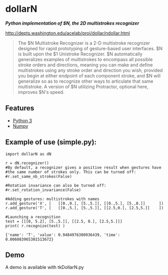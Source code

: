 # dollarN
**_Python implementation of $N, the 2D multistrokes recognizer_** 

http://depts.washington.edu/acelab/proj/dollar/ndollar.html

> The $N Multistroke Recognizer is a 2-D multistroke recognizer designed 
> for rapid prototyping of gesture-based user interfaces. $N is built upon 
> the $1 Unistroke Recognizer. $N automatically generalizes examples of 
> multistrokes to encompass all possible stroke orders and directions, 
> meaning you can make and define multistrokes using any stroke order and 
> direction you wish, provided you begin at either endpoint of each 
> component stroke, and $N will generalize so as to recognize other ways 
> to articulate that same multistroke. A version of $N utilizing 
> Protractor, optional here, improves $N's speed. 

## Features
- [Python 3](https://www.python.org/)
- [Numpy](https://numpy.org/)

## Example of use (simple.py):
```
import dollarN as dN

r = dN.recognizer()
#By default, a recognizer gives a positive result when gestures have 
#the same number of strokes only. This can be turned off:
#r.set_same_nb_strokes(False)

#Rotation invariance can also be turned off:
#r.set_rotation_invariance(False)

#Adding gestures: multistrokes with names
r.add_gesture('X', [   [[0.,0.], [5.,5.]], [[0.,5.], [5.,0.]]      ])
r.add_gesture('T', [   [[0.,5.], [5.,5.]], [[2.5,0.], [2.5,5.]]    ])

#Launching a recognition
test = [[[0, 5.2], [5.,5.]], [[2.5, 0.], [2.5,5.]]]
print( r.recognize(test) )
```
```
{'name': 'T', 'value': 0.9484976300936439, 'time': 0.006083965301513672}
```
## Demo
A demo is available with tkDollarN.py
